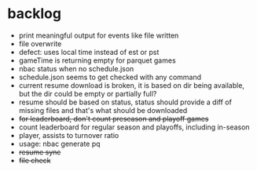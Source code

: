 # backlog

* print meaningful output for events like file written
* file overwrite
* defect: uses local time instead of est or pst
* gameTime is returning empty for parquet games
* nbac status when no schedule.json
* schedule.json seems to get checked with any command
* current resume download is broken, it is based on dir being available, but the dir could be empty or partially full?
* resume should be based on status, status should provide a diff of missing files and that's what should be downloaded
* ~~for leaderboard, don't count preseason and playoff games~~
* count leaderboard for regular season and playoffs, including in-season
* player, assists to turnover ratio
* usage: nbac generate pq
* ~~resume sync~~
* ~~file check~~